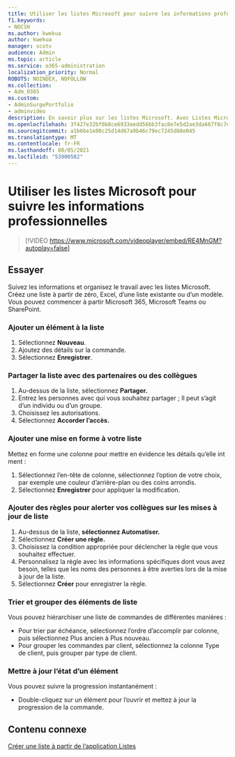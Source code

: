 ```yaml
---
title: Utiliser les listes Microsoft pour suivre les informations professionnelles
f1.keywords:
- NOCSH
ms.author: kwekua
author: kwekua
manager: scotv
audience: Admin
ms.topic: article
ms.service: o365-administration
localization_priority: Normal
ROBOTS: NOINDEX, NOFOLLOW
ms.collection:
- Adm_O365
ms.custom:
- AdminSurgePortfolio
- adminvideo
description: En savoir plus sur les listes Microsoft. Avec Listes Microsoft, vous pouvez suivre les détails des clients, tels que le type de client, l’avancement des commandes et l’avancement des commandes.
ms.openlocfilehash: 3f427e32bf0b8ce6933eedd56bb3fac8e7e5d2ae3da667f8c7e8d5d95c00931f
ms.sourcegitcommit: a1b66e1e80c25d14d67a9b46c79ec7245d88e045
ms.translationtype: MT
ms.contentlocale: fr-FR
ms.lasthandoff: 08/05/2021
ms.locfileid: "53900582"
---
```

# <a name="use-microsoft-lists-to-track-business-info"></a>Utiliser les listes Microsoft pour suivre les informations professionnelles

> [!VIDEO https://www.microsoft.com/videoplayer/embed/RE4MnGM?autoplay=false]

## <a name="try-it"></a>Essayer

Suivez les informations et organisez le travail avec les listes Microsoft. Créez une liste à partir de zéro, Excel, d’une liste existante ou d’un modèle. Vous pouvez commencer à partir Microsoft 365, Microsoft Teams ou SharePoint.

### <a name="add-an-item-to-the-list"></a>Ajouter un élément à la liste

1. Sélectionnez **Nouveau**.
1. Ajoutez des détails sur la commande.
1. Sélectionnez **Enregistrer**.

### <a name="share-the-list-with-partners-or-coworkers"></a>Partager la liste avec des partenaires ou des collègues

1. Au-dessus de la liste, sélectionnez **Partager.**
1. Entrez les personnes avec qui vous souhaitez partager ; Il peut s’agit d’un individu ou d’un groupe.
1. Choisissez les autorisations.
1. Sélectionnez **Accorder l’accès.**

### <a name="add-formatting-to-your-list"></a>Ajouter une mise en forme à votre liste

Mettez en forme une colonne pour mettre en évidence les détails qu’elle int ment :

1. Sélectionnez l’en-tête de colonne, sélectionnez l’option de votre choix, par exemple une couleur d’arrière-plan ou des coins arrondis.
1. Sélectionnez **Enregistrer** pour appliquer la modification.

### <a name="add-rules-to-alert-coworkers-about-list-updates"></a>Ajouter des règles pour alerter vos collègues sur les mises à jour de liste

1. Au-dessus de la liste, **sélectionnez Automatiser.**
1. Sélectionnez **Créer une règle.**
1. Choisissez la condition appropriée pour déclencher la règle que vous souhaitez effectuer.
1. Personnalisez la règle avec les informations spécifiques dont vous avez besoin, telles que les noms des personnes à être averties lors de la mise à jour de la liste.
1. Sélectionnez **Créer** pour enregistrer la règle.

### <a name="sort-and-group-list-items"></a>Trier et grouper des éléments de liste

Vous pouvez hiérarchiser une liste de commandes de différentes manières :

- Pour trier par échéance, sélectionnez l’ordre d’accomplir par colonne, puis sélectionnez Plus ancien à Plus nouveau.
- Pour grouper les commandes par client, sélectionnez la colonne Type de client, puis grouper par type de client.

### <a name="update-an-items-status"></a>Mettre à jour l’état d’un élément

Vous pouvez suivre la progression instantanément :

- Double-cliquez sur un élément pour l’ouvrir et mettez à jour la progression de la commande.

## <a name="related-content"></a>Contenu connexe

[Créer une liste à partir de l’application Listes](https://support.microsoft.com/office/create-a-list-from-the-lists-app-b5e0b7f8-136f-425f-a108-699586f8e8bd)
